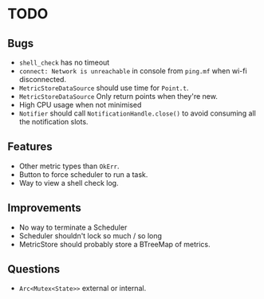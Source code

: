 # TODO

## Bugs

* `shell_check` has no timeout
* `connect: Network is unreachable` in console from `ping.mf` when wi-fi disconnected.
* `MetricStoreDataSource` should use time for `Point.t`.
* `MetricStoreDataSource` Only return points when they're new.
* High CPU usage when not minimised
* `Notifier` should call `NotificationHandle.close()` to avoid
  consuming all the notification slots.

## Features

* Other metric types than `OkErr`.
* Button to force scheduler to run a task.
* Way to view a shell check log.

## Improvements

* No way to terminate a Scheduler
* Scheduler shouldn't lock so much / so long
* MetricStore should probably store a BTreeMap of metrics.

## Questions

* `Arc<Mutex<State>>` external or internal.
